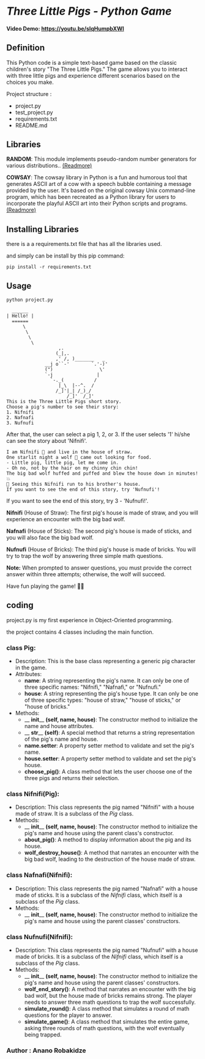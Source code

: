 
# ___Three Little Pigs - Python Game___

#### Video Demo: <https://youtu.be/sIqHumpbXWI>

## __Definition__

This Python code is a simple text-based game based on the classic children's story "The Three Little Pigs." The game allows you to interact with three little pigs and experience different scenarios based on the choices you make.

Project structure :
 - project.py
 - test_project.py
 - requirements.txt
 - README.md

 ## __Libraries__
 __RANDOM__: This module implements pseudo-random number generators for various distributions.. [(Readmore)](https://docs.python.org/3/library/random.html)

__COWSAY__: The cowsay library in Python is a fun and humorous tool that generates ASCII art of a cow with a speech bubble containing a message provided by the user. It's based on the original cowsay Unix command-line program, which has been recreated as a Python library for users to incorporate the playful ASCII art into their Python scripts and programs. [(Readmore)](https://pypi.org/project/cowsay/#description)

## **Installing Libraries**
there is a a requirements.txt file that has all the libraries used.

and simply can be install by this pip command:

```pip install -r requirements.txt```

## __Usage__

```python project.py```
```
  ______
| Hello! |
  ======
      \
       \
        \
         \
                   ,.
                  (_|,.
                  ,' /, )_______   _
              __j o``-'        `.'-)'
              (")                 \'
              `-j                |
                `-._(           /
                   |_\  |--^.  /
                  /_]'|_| /_)_/
                      /_]'  /_]'
This is the Three Little Pigs short story.
Choose a pig's number to see their story:
1. Nifnifi
2. Nafnafi
3. Nufnufi
```
After that, the user can select a pig 1, 2, or 3. If the user selects '1' hi/she can see the story about 'Nifnifi'.

```
I am Nifnifi 🐷 and live in the house of straw.
One starlit night a wolf 🐺 came out looking for food.
- Little pig, little pig, let me come in.
- Oh no, not by the hair on my chinny chin chin!
The big bad wolf huffed and puffed and blew the house down in minutes!💥
👀 Seeing this Nifnifi run to his brother's house.
If you want to see the end of this story, try 'Nufnufi'!
```
If you want to see the end of this story, try 3 - 'Nufnufi!'.

__Nifnifi__ (House of Straw): The first pig's house is made of straw, and you will experience an encounter with the big bad wolf.

__Nafnafi__ (House of Sticks): The second pig's house is made of sticks, and you will also face the big bad wolf.

__Nufnufi__ (House of Bricks): The third pig's house is made of bricks. You will try to trap the wolf by answering three simple math questions.

__Note:__ When prompted to answer questions, you must provide the correct answer within three attempts; otherwise, the wolf will succeed.

Have fun playing the game! 🐷🐺

## __coding__

project.py is my first experience in Object-Oriented programming.

the project contains 4 classes including the main function.
### class Pig:
- Description: This is the base class representing a generic pig character in the game.
- Attributes:
    - __name__: A string representing the pig's name. It can only be one of three specific names: "Nifnifi," "Nafnafi," or "Nufnufi."
    - __house__: A string representing the pig's house type. It can only be one of three specific types: "house of straw," "house of sticks," or "house of bricks."
- Methods:
    - __ __init____ __(self, name, house)__: The constructor method to initialize the name and house attributes.
    - __ __str____ __(self)__: A special method that returns a string representation of the pig's name and house.
    - __name.setter__: A property setter method to validate and set the pig's name.
    - __house.setter__: A property setter method to validate and set the pig's house.
    - __choose_pig()__: A class method that lets the user choose one of the three pigs and returns their selection.


### class Nifnifi(Pig):
- Description: This class represents the pig named "Nifnifi" with a house made of straw. It is a subclass of the _Pig_ class.
- Methods:
    - __ __init____ __(self, name, house)__: The constructor method to initialize the pig's name and house using the parent class's constructor.
    - __about_pig()__: A method to display information about the pig and its house.
    - __wolf_destroy_house()__: A method that narrates an encounter with the big bad wolf, leading to the destruction of the house made of straw.


### class Nafnafi(Nifnifi):
- Description: This class represents the pig named "Nafnafi" with a house made of sticks. It is a subclass of the _Nifnifi_ class, which itself is a subclass of the _Pig_ class.
- Methods:
    - __ __init____ __(self, name, house)__: The constructor method to initialize the pig's name and house using the parent classes' constructors.


### class Nufnufi(Nifnifi):
- Description: This class represents the pig named "Nufnufi" with a house made of bricks. It is a subclass of the _Nifnifi_ class, which itself is a subclass of the _Pig_ class.
- Methods:
    -  __ __init____ __(self, name, house)__: The constructor method to initialize the pig's name and house using the parent classes' constructors.
    - __wolf_end_story()__: A method that narrates an encounter with the big bad wolf, but the house made of bricks remains strong. The player needs to answer three math questions to trap the wolf successfully.
    - __simulate_round()__: A class method that simulates a round of math questions for the player to answer.
    - __simulate_game()__: A class method that simulates the entire game, asking three rounds of math questions, with the wolf eventually being trapped.


### Author : Anano Robakidze


